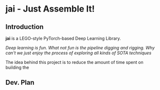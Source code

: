 # jai - Just Assemble It!

## Introduction

**jai** is a LEGO-style PyTorch-based Deep Learning Library. 

_Deep learning is fun. What not fun is the pipeline digging and rigging. Why can't we just enjoy the process
 of exploring all kinds of SOTA techniques_

The idea behind this project is to reduce the amount of time spent on building the 

## Dev. Plan
